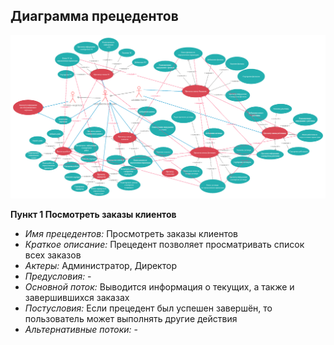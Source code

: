 ## Диаграмма прецедентов 

![Диаграмма](diagrams/prex.png) 

**Пункт 1 Посмотреть заказы клиентов**
+ *Имя прецедентов:*	Просмотреть заказы клиентов 
+ *Краткое описание:*	Прецедент позволяет просматривать список всех заказов
+ *Актеры:*	Администратор, Директор 
+ *Предусловия:*	-
+ *Основной поток:*	Выводится информация о текущих, а также и завершившихся заказах
+ *Постусловия:*	Если прецедент был успешен завершён, то пользователь может выполнять другие действия
+ *Альтернативные потоки:* 	-
